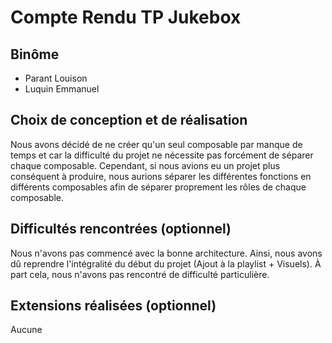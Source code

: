 # Compte Rendu TP Jukebox

## Binôme
- Parant Louison
- Luquin Emmanuel

## Choix de conception et de réalisation
Nous avons décidé de ne créer qu'un seul composable par manque de temps et car la difficulté du projet ne nécessite pas forcément de séparer chaque composable.
Cependant, si nous avions eu un projet plus conséquent à produire, nous aurions séparer les différentes fonctions en différents composables afin de séparer proprement les rôles de chaque composable.

## Difficultés rencontrées (optionnel)
Nous n'avons pas commencé avec la bonne architecture. Ainsi, nous avons dû reprendre l'intégralité du début du projet (Ajout à la playlist + Visuels).
À part cela, nous n'avons pas rencontré de difficulté particulière.

## Extensions réalisées (optionnel)
Aucune